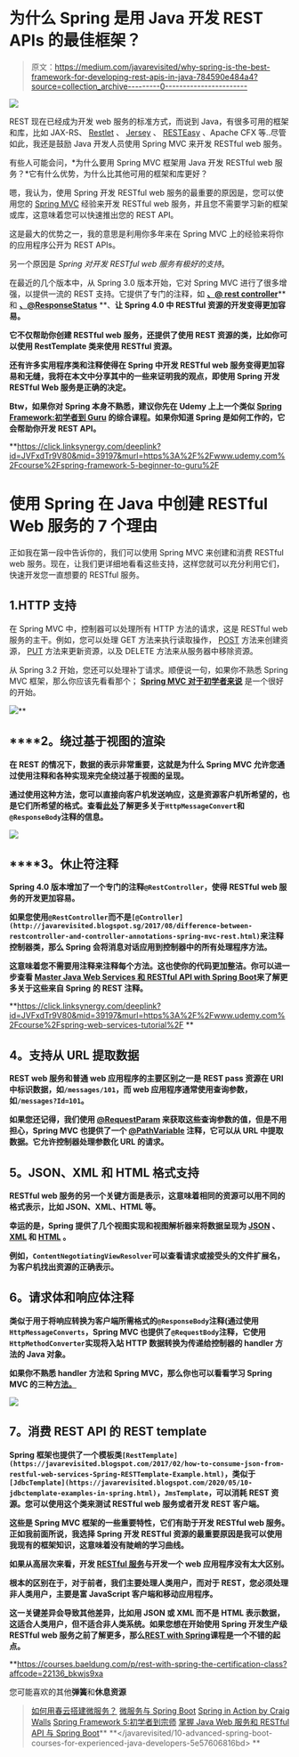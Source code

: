 # 为什么 Spring 是用 Java 开发 REST APIs 的最佳框架？

> 原文：<https://medium.com/javarevisited/why-spring-is-the-best-framework-for-developing-rest-apis-in-java-784590e484a4?source=collection_archive---------0----------------------->

[![](img/0b909a29eafca1a9dc5e5a3735599ae0.png)](https://click.linksynergy.com/deeplink?id=JVFxdTr9V80&mid=39197&murl=https%3A%2F%2Fwww.udemy.com%2Fcourse%2Fspring-web-services-tutorial%2F)

REST 现在已经成为开发 web 服务的标准方式，而说到 Java，有很多可用的框架和库，比如 JAX-RS、 [Restlet](http://javarevisited.blogspot.sg/2016/10/restlet-helloworld-example-in-java-and-Eclipse.html) 、 [Jersey](http://javarevisited.blogspot.sg/2017/06/jersey-web-service-hello-world-example.html) 、 [RESTEasy](http://javarevisited.blogspot.sg/2017/02/difference-between-jax-rs-restlet-jersey-apache-cfx-RESTEasy.html) 、Apache CFX 等..尽管如此，我还是鼓励 Java 开发人员使用 Spring MVC 来开发 RESTful web 服务。

有些人可能会问，*为什么要用 Spring MVC 框架用 Java 开发 RESTful web 服务？*它有什么优势，为什么比其他可用的框架和库更好？

嗯，我认为，使用 Spring 开发 RESTful web 服务的最重要的原因是，您可以使用您的 [Spring MVC](http://javarevisited.blogspot.sg/2017/06/how-spring-mvc-framework-works-web-flow.html) 经验来开发 RESTful web 服务，并且您不需要学习新的框架或库，这意味着您可以快速推出您的 REST API。

这是最大的优势之一，我的意思是利用你多年来在 Spring MVC 上的经验来将你的应用程序公开为 REST APIs。

另一个原因是 *Spring 对开发 RESTful web 服务有极好的支持*。

在最近的几个版本中，从 Spring 3.0 版本开始，它对 Spring MVC 进行了很多增强，以提供一流的 REST 支持。它提供了专门的注释，如 [**、@ rest controller**](http://javarevisited.blogspot.sg/2017/08/difference-between-restcontroller-and-controller-annotations-spring-mvc-rest.html)**和 [**、@ResponseStatus**](http://javarevisited.blogspot.sg/2011/09/spring-interview-questions-answers-j2ee.html#axzz55mVSPFfH) **、**让 Spring 4.0 中 RESTful 资源的开发变得更加容易。**

**它不仅帮助你创建 RESTful web 服务，还提供了使用 REST 资源的类，比如你可以使用 RestTemplate 类来使用 RESTful 资源。**

**还有许多实用程序类和注释使得在 Spring 中开发 RESTful web 服务变得更加容易和无缝，我将在本文中分享其中的一些来证明我的观点，即使用 Spring 开发 RESTful Web 服务是正确的决定。**

**Btw，如果你对 Spring 本身不熟悉，建议你先在 Udemy 上上一个类似 [**Spring Framework:初学者到 Guru**](https://click.linksynergy.com/fs-bin/click?id=JVFxdTr9V80&subid=0&offerid=323058.1&type=10&tmpid=14538&RD_PARM1=https%3A%2F%2Fwww.udemy.com%2Fspring-framework-5-beginner-to-guru%2F) 的综合课程。如果你知道 Spring 是如何工作的，它会帮助你开发 REST API。**

**<https://click.linksynergy.com/deeplink?id=JVFxdTr9V80&mid=39197&murl=https%3A%2F%2Fwww.udemy.com%2Fcourse%2Fspring-framework-5-beginner-to-guru%2F>  

# 使用 Spring 在 Java 中创建 RESTful Web 服务的 7 个理由

正如我在第一段中告诉你的，我们可以使用 Spring MVC 来创建和消费 RESTful web 服务。现在，让我们更详细地看看这些支持，这样您就可以充分利用它们，快速开发您一直想要的 RESTful 服务。

## 1.HTTP 支持

在 Spring MVC 中，控制器可以处理所有 HTTP 方法的请求，这是 RESTful web 服务的主干。例如，您可以处理 GET 方法来执行读取操作， [POST](http://javarevisited.blogspot.sg/2016/10/difference-between-put-and-post-in-restful-web-service.html) 方法来创建资源， [PUT](http://www.java67.com/2016/09/when-to-use-put-or-post-in-restful-web-services.html) 方法来更新资源，以及 DELETE 方法来从服务器中移除资源。

从 Spring 3.2 开始，您还可以处理补丁请求。顺便说一句，如果你不熟悉 Spring MVC 框架，那么你应该先看看那个； [**Spring MVC 对于初学者来说**](https://click.linksynergy.com/fs-bin/click?id=JVFxdTr9V80&subid=0&offerid=562016.1&type=10&tmpid=14538&RD_PARM1=https%3A%2F%2Fwww.udemy.com%2Fspring-mvc-tutorial-for-beginners-step-by-step%2F) 是一个很好的开始。

[![](img/385657fa370aea2032679251e7fbfebf.png)](https://click.linksynergy.com/fs-bin/click?id=JVFxdTr9V80&subid=0&offerid=562016.1&type=10&tmpid=14538&RD_PARM1=https%3A%2F%2Fwww.udemy.com%2Fspring-mvc-tutorial-for-beginners-step-by-step%2F)**

## ****2。**绕过基于视图的渲染**

**在 REST 的情况下，数据的表示非常重要，这就是为什么 Spring MVC 允许您通过使用注释和各种实现来完全绕过基于视图的呈现。**

**通过使用这种方法，您可以直接向客户机发送响应，这是资源客户机所希望的，也是它们所希望的格式。查看[此处](http://courses.baeldung.com/p/rest-with-spring-the-certification-class?affcode=22136_bkwjs9xa)了解更多关于`HttpMessageConvert`和`@ResponseBody`注释的信息。**

**[![](img/f5d7204e1f269c6f95bc378b89cdcefd.png)](http://courses.baeldung.com/p/rest-with-spring-the-certification-class?affcode=22136_bkwjs9xa)**

## ****3。**休止符注释**

**Spring 4.0 版本增加了一个专门的注释`@RestController`，使得 RESTful web 服务的开发更加容易。**

**如果您使用`@RestController`而不是`[@Controller](http://javarevisited.blogspot.sg/2017/08/difference-between-restcontroller-and-controller-annotations-spring-mvc-rest.html)`来注释控制器类，那么 Spring 会将消息对话应用到控制器中的所有处理程序方法。**

**这意味着您不需要用注释来注释每个方法。这也使你的代码更加整洁。你可以进一步查看 [**Master Java Web Services 和 RESTful API with Spring Boot**](https://click.linksynergy.com/deeplink?id=JVFxdTr9V80&mid=39197&murl=https%3A%2F%2Fwww.udemy.com%2Fcourse%2Fspring-web-services-tutorial%2F)来了解更多关于这些来自 Spring 的 REST 注释。**

**<https://click.linksynergy.com/deeplink?id=JVFxdTr9V80&mid=39197&murl=https%3A%2F%2Fwww.udemy.com%2Fcourse%2Fspring-web-services-tutorial%2F> ** 

## ****4。支持从 URL 提取数据****

**REST web 服务和普通 web 应用程序的主要区别之一是 REST pass 资源在 URI 中标识数据，如`/messages/101`，而 web 应用程序通常使用查询参数，如`/messages?Id=101`。**

**如果您还记得，我们使用 [@RequestParam](http://javarevisited.blogspot.sg/2017/10/differences-between-requestparam-and-pathvariable-annotations-spring-mvc.html) 来获取这些查询参数的值，但是不用担心，Spring MVC 也提供了一个 [@PathVariable](http://javarevisited.blogspot.sg/2017/10/differences-between-requestparam-and-pathvariable-annotations-spring-mvc.html) 注释，它可以从 URL 中提取数据。它允许控制器处理参数化 URL 的请求。**

## ****5。JSON、XML 和 HTML 格式支持****

**RESTful web 服务的另一个关键方面是表示，这意味着相同的资源可以用不同的格式表示，比如 JSON、XML、HTML 等。**

**幸运的是，Spring 提供了几个视图实现和视图解析器来将数据呈现为 [JSON](http://www.java67.com/2016/10/3-ways-to-convert-string-to-json-object-in-java.html#.WkOmLRqktTU.linkedin) 、 [XML](http://javarevisited.blogspot.sg/2015/07/how-to-read-xml-file-as-string-in-java-example.html#axzz55mVSPFfH) 和 [HTML](http://javarevisited.blogspot.sg/2014/09/how-to-parse-html-file-in-java-jsoup-example.html) 。**

**例如，`ContentNegotiatingViewResolver`可以查看请求或接受头的文件扩展名，为客户机找出资源的正确表示。**

## ****6。请求体和响应体注释****

**类似于用于将响应转换为客户端所需格式的`@ResponseBody`注释(通过使用`HttpMessageConverts`，Spring MVC 也提供了`@RequestBody`注释，它使用`HttpMethodConverter`实现将入站 HTTP 数据转换为传递给控制器的 handler 方法的 Java 对象。**

**如果你不熟悉 handler 方法和 Spring MVC，那么你也可以看看学习 Spring MVC 的三种[方法。](http://javarevisited.blogspot.sg/2018/01/how-to-learn-spring-core-spring-mvc-boot-security-framework.html)**

**[![](img/9adedf3ee030ab37bdca173a1ef6a13c.png)](https://click.linksynergy.com/deeplink?id=JVFxdTr9V80&mid=39197&murl=https%3A%2F%2Fwww.udemy.com%2Fcourse%2Fspring-web-services-tutorial%2F)**

## **7。消费 REST API 的 REST template**

**Spring 框架也提供了一个模板类`[RestTemplate](https://javarevisited.blogspot.com/2017/02/how-to-consume-json-from-restful-web-services-Spring-RESTTemplate-Example.html)`，类似于`[JdbcTemplate](https://javarevisited.blogspot.com/2020/05/10-jdbctemplate-examples-in-spring.html)`，`JmsTemplate`，可以消耗 REST 资源。您可以使用这个类来测试 RESTful web 服务或者开发 REST 客户端。**

**这些是 Spring MVC 框架的一些重要特性，它们有助于开发 RESTful web 服务。正如我前面所说，我选择 Spring 开发 RESTful 资源的最重要原因是我可以使用我现有的框架知识，这意味着没有陡峭的学习曲线。**

**如果从高层次来看，开发 [RESTful 服务](https://click.linksynergy.com/deeplink?id=JVFxdTr9V80&mid=39197&murl=https%3A%2F%2Fwww.udemy.com%2Fcourse%2Fspring-web-services-tutorial%2F)与开发一个 web 应用程序没有太大区别。**

**根本的区别在于，对于前者，我们主要处理人类用户，而对于 REST，您必须处理非人类用户，主要是富 JavaScript 客户端和移动应用程序。**

**这一关键差异会导致其他差异，比如用 JSON 或 XML 而不是 HTML 表示数据，这适合人类用户，但不适合非人类系统。如果您想在开始使用 Spring 开发生产级 RESTful web 服务之前了解更多，那么[**REST with Sprin**](http://courses.baeldung.com/p/rest-with-spring-the-certification-class?affcode=22136_bkwjs9xa)**g**课程是一个不错的起点。**

**<https://courses.baeldung.com/p/rest-with-spring-the-certification-class?affcode=22136_bkwjs9xa>  

您可能喜欢的其他**弹簧**和**休息资源**

> [如何用春云搭建微服务？](https://click.linksynergy.com/fs-bin/click?id=JVFxdTr9V80&subid=0&offerid=323058.1&type=10&tmpid=14538&RD_PARM1=https%3A%2F%2Fwww.udemy.com%2Fmicroservices-with-spring-cloud%2F)
> [微服务与 Spring Boot](https://click.linksynergy.com/fs-bin/click?id=JVFxdTr9V80&subid=0&offerid=323058.1&type=10&tmpid=14538&RD_PARM1=https%3A%2F%2Fwww.udemy.com%2Fexploring-spring-boot-and-spring-cloud-microservices%2F)
> [Spring in Action by Craig Walls](http://aax-us-east.amazon-adsystem.com/x/c/QiZVriYHFuciDCpQUIuQj8sAAAFhQeGL5QEAAAFKAVVDQvE/https://assoc-redirect.amazon.com/g/r/https://www.amazon.com/Spring-Action-Covers-4/dp/161729120X/ref=as_at?creativeASIN=161729120X&linkCode=w61&imprToken=7fwWaemDeV0uveAVwqurZw&slotNum=0&tag=javamysqlanta-20)
> [Spring Framework 5:初学者到宗师](https://click.linksynergy.com/fs-bin/click?id=JVFxdTr9V80&subid=0&offerid=323058.1&type=10&tmpid=14538&RD_PARM1=https%3A%2F%2Fwww.udemy.com%2Fspring-framework-5-beginner-to-guru%2F)
> [掌握 Java Web 服务和 RESTful API 与 Spring Boot](https://click.linksynergy.com/deeplink?id=JVFxdTr9V80&mid=39197&murl=https%3A%2F%2Fwww.udemy.com%2Fcourse%2Fspring-web-services-tutorial%2F)** **</javarevisited/10-advanced-spring-boot-courses-for-experienced-java-developers-5e57606816bd> **